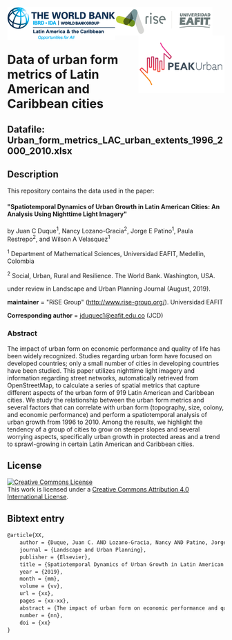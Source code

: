 <img src="data/figs/WB_logo.png" alt="World Bank logo" align="left" width ="250" height="76">
<img src="data/figs/rise_logo.png" alt="RiSE-group logo" align="middle" width ="225" height="66">
<img src="data/figs/PEAKurban.png" alt="PEAK Urban logo" align="right" width ="200" height="133">

Data of urban form metrics of Latin American and Caribbean cities
=================================================================

## Datafile: Urban_form_metrics_LAC_urban_extents_1996_2000_2010.xlsx

## Description

 This repository contains the data used in the paper:

#### "Spatiotemporal Dynamics of Urban Growth in Latin American Cities: An Analysis Using Nighttime Light Imagery" 
by Juan C Duque<sup>1</sup>, Nancy Lozano-Gracia<sup>2</sup>, Jorge E Patino<sup>1</sup>, Paula Restrepo<sup>2</sup>, and Wilson A Velasquez<sup>1</sup> 

<sup>1</sup> Department of Mathematical Sciences, Universidad EAFIT, Medellin, Colombia

<sup>2</sup> Social, Urban, Rural and Resilience. The World Bank. Washington, USA.

under review in Landscape and Urban Planning Journal (August, 2019).

__maintainer__ = "RiSE Group"  (http://www.rise-group.org/). Universidad EAFIT

__Corresponding author__ = jduquec1@eafit.edu.co (JCD)


### Abstract 

The impact of urban form on economic performance and quality of life has been widely recognized. Studies regarding urban form have focused on developed countries; only a small number of cities in developing countries have been studied. This paper utilizes nighttime light imagery and information regarding street networks, automatically retrieved from OpenStreetMap, to calculate a series of spatial metrics that capture different aspects of the urban form of 919 Latin American and Caribbean cities. We study the relationship between the urban form metrics and several factors that can correlate with urban form (topography, size, colony, and economic performance) and perform a spatiotemporal analysis of urban growth from 1996 to 2010. Among the results, we highlight the tendency of a group of cities to grow on steeper slopes and several worrying aspects, specifically urban growth in protected areas and a trend to sprawl-growing in certain Latin American and Caribbean cities.



## License

<a rel="license" href="http://creativecommons.org/licenses/by/4.0/"><img alt="Creative Commons License" style="border-width:0" src="https://i.creativecommons.org/l/by/4.0/88x31.png" /></a><br />This work is licensed under a <a rel="license" href="http://creativecommons.org/licenses/by/4.0/">Creative Commons Attribution 4.0 International License</a>.

## Bibtext entry

```tex
@article{XX,
    author = {Duque, Juan C. AND Lozano-Gracia, Nancy AND Patino, Jorge E. AND Restrepo-Cadavid, Paula AND Velásquez, Wilson A.},
    journal = {Landscape and Urban Planning},
    publisher = {Elsevier},
    title = {Spatiotemporal Dynamics of Urban Growth in Latin American Cities: An Analysis Using Nighttime Light Imagery},
    year = {2019},
    month = {mm},
    volume = {vv},
    url = {xx},
    pages = {xx-xx},
    abstract = {The impact of urban form on economic performance and quality of life has been widely recognized. Studies regarding urban form have focused on developed countries; only a small number of cities in developing countries have been studied. This paper utilizes nighttime light imagery and information regarding street networks, automatically retrieved from OpenStreetMap, to calculate a series of spatial metrics that capture different aspects of the urban form of 919 Latin American and Caribbean cities. We study the relationship between the urban form metrics and several factors that can correlate with urban form (topography, size, colony, and economic performance) and perform a spatiotemporal analysis of urban growth from 1996 to 2010. Among the results, we highlight the tendency of a group of cities to grow on steeper slopes and several worrying aspects, specifically urban growth in protected areas and a trend to sprawl-growing in certain Latin American and Caribbean cities.},
    number = {nn},
    doi = {xx}
}
```
